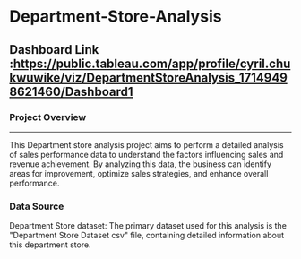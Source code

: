 # Department-Store-Analysis

## Dashboard Link :https://public.tableau.com/app/profile/cyril.chukwuwike/viz/DepartmentStoreAnalysis_17149498621460/Dashboard1

### Project Overview
---

This Department store analysis project aims to perform a detailed analysis of sales performance data to understand the factors influencing sales and revenue achievement. By analyzing this data, the business can identify areas for improvement, optimize sales strategies, and enhance overall performance.


### Data Source
Department Store dataset: The primary dataset used for this analysis is the "Department Store Dataset csv" file, containing detailed information about this department store.

